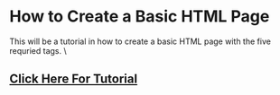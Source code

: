 # How to Create a Basic HTML Page
This will be a tutorial in how to create a basic HTML page with the five requried tags. \
## [Click Here For Tutorial](https://github.com/gokusora34/Infotc1600Final/blob/main/tutorial.md)
